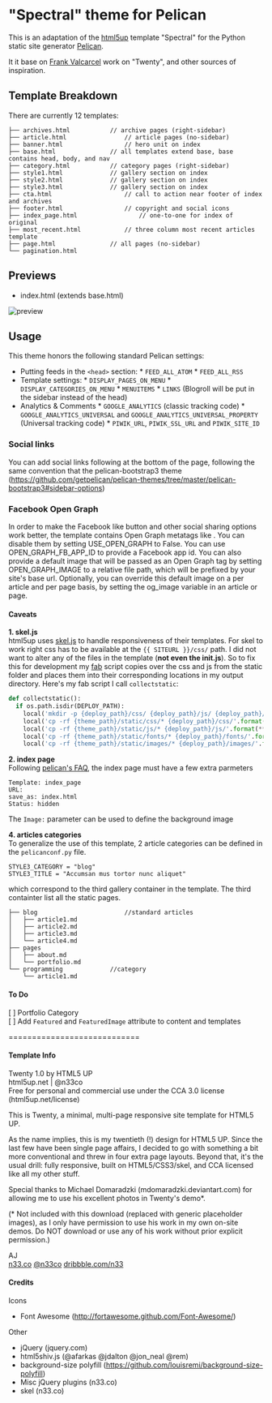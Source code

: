 "Spectral" theme for Pelican
===================================
This is an adaptation of the [html5up](html5up.net) template "Spectral" for the Python static site generator [Pelican](http://docs.getpelican.com/).

It it base on [Frank Valcarcel](http://frankvalcarcel.com) work on "Twenty", and other sources of inspiration.


## Template Breakdown

There are currently 12 templates:
```
├── archives.html 			// archive pages (right-sidebar)
├── article.html 				// article pages (no-sidebar)
├── banner.html 				// hero unit on index
├── base.html 				// all templates extend base, base contains head, body, and nav
├── category.html 			// category pages (right-sidebar)
├── style1.html 			// gallery section on index
├── style2.html 			// gallery section on index
├── style3.html 			// gallery section on index
├── cta.html 					// call to action near footer of index and archives
├── footer.html 				// copyright and social icons
├── index_page.html 				// one-to-one for index of original
├── most_recent.html 			// three column most recent articles template
├── page.html 				// all pages (no-sidebar)
└── pagination.html
```

## Previews
 - index.html (extends base.html)

![preview](preview.png "preview")

## Usage

This theme honors the following standard Pelican settings:

* Putting feeds in the `<head>` section:
        * `FEED_ALL_ATOM`
        * `FEED_ALL_RSS`
* Template settings:
        * `DISPLAY_PAGES_ON_MENU`
        * `DISPLAY_CATEGORIES_ON_MENU`
        * `MENUITEMS`
        * `LINKS` (Blogroll will be put in the sidebar instead of the head)
* Analytics & Comments
        * `GOOGLE_ANALYTICS` (classic tracking code)
        * `GOOGLE_ANALYTICS_UNIVERSAL` and `GOOGLE_ANALYTICS_UNIVERSAL_PROPERTY` (Universal tracking code)
        * `PIWIK_URL`, `PIWIK_SSL_URL` and `PIWIK_SITE_ID`

### Social links
You can add social links following at the bottom of the page, following the same convention that the pelican-bootstrap3 theme (https://github.com/getpelican/pelican-themes/tree/master/pelican-bootstrap3#sidebar-options)

### Facebook Open Graph

In order to make the Facebook like button and other social sharing options work better, the template contains Open Graph metatags like <meta property="og:type" content="article"/>. You can disable them by setting USE_OPEN_GRAPH to False. You can use OPEN_GRAPH_FB_APP_ID to provide a Facebook app id. You can also provide a default image that will be passed as an Open Graph tag by setting OPEN_GRAPH_IMAGE to a relative file path, which will be prefixed by your site's base url. Optionally, you can override this default image on a per article and per page basis, by setting the og_image variable in an article or page.

#### Caveats
**1. skel.js**<br>
html5up uses [skel.js](https://github.com/n33/skel) to handle responsiveness of their templates. For skel to work right css has to be available at the `{{ SITEURL }}/css/` path. I did not want to alter any of the files in the template (**not even the init.js**). So to fix this for development my [fab](http://www.fabfile.org/) script copies over the css and js from the static folder and places them into their corresponding locations in my output directory.
Here's my fab script I call `collectstatic`:

```python
def collectstatic():
  if os.path.isdir(DEPLOY_PATH):
    local('mkdir -p {deploy_path}/css/ {deploy_path}/js/ {deploy_path}/fonts/ {deploy_path}/images/'.format(**env))
    local('cp -rf {theme_path}/static/css/* {deploy_path}/css/'.format(**env))
    local('cp -rf {theme_path}/static/js/* {deploy_path}/js/'.format(**env))
    local('cp -rf {theme_path}/static/fonts/* {deploy_path}/fonts/'.format(**env))
    local('cp -rf {theme_path}/static/images/* {deploy_path}/images/'.format(**env))
```


**2. index page**<br>
Following [pelican's FAQ](http://docs.getpelican.com/en/3.6.3/faq.html#how-can-i-use-a-static-page-as-my-home-page), the index page must have a few extra parmeters

```
Template: index_page
URL:
save_as: index.html
Status: hidden
```

The `Image:` parameter can be used to define the background image


**4. articles categories**<br>
To generalize the use of this template, 2 article categories can be defined in the `pelicanconf.py` file.
```
STYLE3_CATEGORY = "blog"
STYLE3_TITLE = "Accumsan mus tortor nunc aliquet"
```
which correspond to the third gallery container in the template. The third containter list all the static pages.

```
├── blog						//standard articles
│   ├── article1.md
│   ├── article2.md
│   ├── article3.md
│   └── article4.md
├── pages
│   ├── about.md
│   └── portfolio.md
└── programming				//category
    └── article1.md
```

#### To Do
[ ] Portfolio Category<br>
[ ] Add `Featured` and `FeaturedImage` attribute to content and templates<br>


============================
#### Template Info
Twenty 1.0 by HTML5 UP<br>
html5up.net | @n33co<br>
Free for personal and commercial use under the CCA 3.0 license (html5up.net/license)


This is Twenty, a minimal, multi-page responsive site template for HTML5 UP.

As the name implies, this is my twentieth (!) design for HTML5 UP. Since the last
few have been single page affairs, I decided to go with something a bit more conventional
and threw in four extra page layouts. Beyond that, it's the usual drill: fully responsive,
built on HTML5/CSS3/skel, and CCA licensed like all my other stuff.

Special thanks to Michael Domaradzki (mdomaradzki.deviantart.com) for allowing me to
use his excellent photos in Twenty's demo*.

(* Not included with this download (replaced with generic placeholder images), as
I only have permission to use his work in my own on-site demos. Do NOT download
or use any of his work without prior explicit permission.)


AJ<br>
[n33.co](http://n33.co) [@n33co](http://twitter.com/n33co) [dribbble.com/n33](http://dribbble.com/n33)



#### Credits
Icons
 - Font Awesome (http://fortawesome.github.com/Font-Awesome/)

Other
 - jQuery (jquery.com)
 - html5shiv.js (@afarkas @jdalton @jon_neal @rem)
 - background-size polyfill (https://github.com/louisremi/background-size-polyfill)
 - Misc jQuery plugins (n33.co)
 - skel (n33.co)
